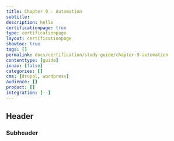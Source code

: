 ```yaml
---
title: Chapter 9 - Automation
subtitle:
description: hello
certificationpage: true
type: certificationpage
layout: certificationpage
showtoc: true
tags: []
permalink: docs/certification/study-guide/chapter-9-automation
contenttype: [guide]
innav: [false]
categories: []
cms: [drupal, wordpress]
audience: []
product: []
integration: [--]
---
```


## Header
### Subheader
